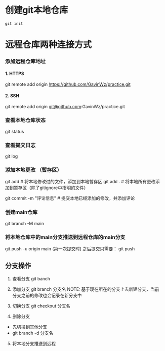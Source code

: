# 创建git本地仓库
```
git init
```
# 远程仓库两种连接方式
### 添加远程仓库地址
#### 1. HTTPS
git remote add origin https://github.com/GavinWz/practice.git 

#### 2. SSH
git remote add origin git@github.com:GavinWz/practice.git

### 查看本地仓库状态
git status 

### 查看提交日志
git log

### 添加本地更改 （暂存区）
git add <file names>  # 将本地修改过的文件，添加到本地暂存区
git add . # 将本地所有更改添加到暂存区（除了gitignore中指明的文件）

git commit -m "评论信息"  # 提交本地已经添加的修改，并添加评论

### 创建main仓库
git branch -M main

### 将本地仓库中的main分支推送到远程仓库的main分支
git push -u origin main  (第一次提交时)
之后提交只需要：
git push

## 分支操作
1. 查看分支
git banch 

2. 添加分支
git branch 分支名
NOTE: 基于现在所在的分支上去新建分支，当前分支之前的修改也会记录在新分支中

3. 切换分支
git checkout 分支名

4. 删除分支
* 先切换到其他分支
* git branch -d 分支名

5. 将本地分支推送到远程
